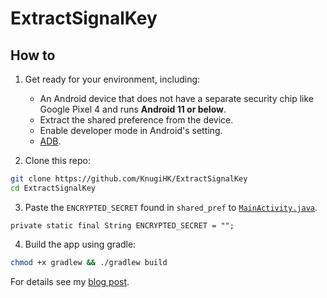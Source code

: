 # ExtractSignalKey
## How to
1. Get ready for your environment, including:
    * An Android device that does not have a separate security chip like Google Pixel 4 and runs **Android 11 or below**.
    * Extract the shared preference from the device.
    * Enable developer mode in Android's setting.
    * [ADB](https://developer.android.com/tools/adb).
 
2. Clone this repo:
```sh
git clone https://github.com/KnugiHK/ExtractSignalKey
cd ExtractSignalKey
```

3. Paste the `ENCRYPTED_SECRET` found in `shared_pref` to [`MainActivity.java`](https://github.com/KnugiHK/ExtractSignalKey/blob/dfa0e1f4b93ed9e52c1193b747fbbc4d8051077c/app/src/main/java/com/icf/test/MainActivity.java#L30C5-L30C55).
```
private static final String ENCRYPTED_SECRET = "";
```

4. Build the app using gradle:
```sh 
chmod +x gradlew && ./gradlew build
```

For details see my [blog post](https://blog.knugi.com/202107/151300-Decrypting-Signal-Conversation-Database.html).
